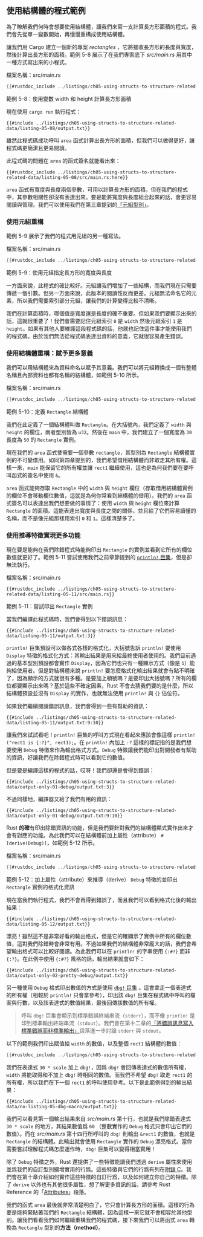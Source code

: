 ## 使用結構體的程式範例

為了瞭解我們何時會想要使用結構體，讓我們來寫一支計算長方形面積的程式。我們會先從單一變數開始，再慢慢重構成使用結構體。

讓我們用 Cargo 建立一個新的專案 *rectangles* ，它將接收長方形的長度與寬度，然後計算出長方形的面積。範例 5-8 展示了在我們專案底下 *src/main.rs* 用其中一種方式寫出來的小程式。

<span class="filename">檔案名稱：src/main.rs</span>

```rust
{{#rustdoc_include ../listings/ch05-using-structs-to-structure-related-data/listing-05-08/src/main.rs:all}}
```

<span class="caption">範例 5-8：使用變數 width 和 height 計算長方形面積</span>

現在使用 `cargo run` 執行程式：

```console
{{#include ../listings/ch05-using-structs-to-structure-related-data/listing-05-08/output.txt}}
```

雖然此程式碼成功呼叫 `area` 函式計算出長方形的面積，但我們可以做得更好，讓程式碼更簡潔且更易閱讀。

此程式碼的問題在 `area` 的函式簽名就能看出來：

```rust,ignore
{{#rustdoc_include ../listings/ch05-using-structs-to-structure-related-data/listing-05-08/src/main.rs:here}}
```

`area` 函式有寬度與長度兩個參數，可用以計算長方形的面積。但在我們的程式中，其參數相關性卻沒有表達出來。要是能將寬度與長度組合起來的話，會更容易閱讀與管理。我們可以使用我們在第三章提到的[「元組型別」][the-tuple-type]<!-- ignore -->。

### 使用元組重構

範例 5-9 展示了我們的程式用元組的另一種寫法。

<span class="filename">檔案名稱：src/main.rs</span>

```rust
{{#rustdoc_include ../listings/ch05-using-structs-to-structure-related-data/listing-05-09/src/main.rs}}
```

<span class="caption">範例 5-9：使用元組指定長方形的寬度與長度</span>

一方面來說，此程式的確比較好。元組讓我們增加了一些結構，而我們現在只需要傳遞一個引數。但另一方面來說，此版本的閱讀性反而更差。元組無法命名它的元素，所以我們需要索引部分元組，讓我們的計算變得比較不清晰。

我們在計算面積時，哪個值是寬度還是長度的確不重要。但如果我們要顯示出來的話，這就很重要了！我們會需要記住元組索引 `0` 是 `width` 然後元組索引 `1` 是 `height`。如果有其他人要維護這段程式碼的話，他就也記住這件事才能使用我們的程式碼。由於我們無法從程式碼表達出資料的意義，它就很容易產生錯誤。

### 使用結構體重構：賦予更多意義

我們可以用結構體來為資料命名以賦予其意義。我們可以將元組轉換成一個有整體名稱且內部資料也都有名稱的結構體，如範例 5-10 所示。

<span class="filename">檔案名稱：src/main.rs</span>

```rust
{{#rustdoc_include ../listings/ch05-using-structs-to-structure-related-data/listing-05-10/src/main.rs}}
```

<span class="caption">範例 5-10：定義 `Rectangle` 結構體</span>

我們在此定義了一個結構體叫做 `Rectangle`。在大括號內，我們定義了 `width` 與 `height` 的欄位，兩者型別皆為 `u32`。然後在 `main` 中，我們建立了一個寬度為 `30` 長度為 `50` 的 `Rectangle` 實例。

現在我們的 `area` 函式使需要一個參數 `rectangle`，其型別為 `Rectangle` 結構體實例的不可變借用。如同第四章提到的，我們希望借用結構體而非取走其所有權。這樣一來，`main` 能保留它的所有權並讓 `rect1` 繼續使用，這也是為何我們要在要呼叫函式的簽名中使用 `&`。

`area` 函式能夠存取 `Rectangle` 中的 `width` 與 `height` 欄位（存取借用結構體實例的欄位不會移動欄位數值，這就是為何你常看到結構體的借用）。我們的 `area` 函式簽名可以表達出我們想要做的事情了：使用 `width` 與 `height` 欄位來計算 `Rectangle` 的面積。這能表達出寬度與長度之間的關係，並且給了它們容易讀懂的名稱，而不是像元組那樣用索引 `0` 和 `1`。這樣清楚多了。

### 使用推導特徵實現更多功能

現在要是能夠在我們除錯程式時能夠印出 `Rectangle` 的實例並看到它所有的欄位數值就更好了。範例 5-11 嘗試使用我們之前章節提到的 [`println!` 巨集][println]<!-- ignore -->，但是卻無法執行。

<span class="filename">檔案名稱：src/main.rs</span>

```rust,ignore,does_not_compile
{{#rustdoc_include ../listings/ch05-using-structs-to-structure-related-data/listing-05-11/src/main.rs}}
```

<span class="caption">範例 5-11：嘗試印出 `Rectangle` 實例</span>

當我們編譯此程式碼時，我們會得到以下錯誤訊息：

```text
{{#include ../listings/ch05-using-structs-to-structure-related-data/listing-05-11/output.txt:3}}
```

`println!` 巨集預設可以做各式各樣的格式化，大括號告訴 `println!` 要使用 `Display` 特徵的格式化方式：其輸出結果是用來給最終使用者使用的。我們目前遇過的基本型別預設都會實作 `Display`，因為它們也只有一種顯示方式（像是 `1`）能夠給使用者。但是對結構體來說 `println!` 要怎麼格式化輸出結果就會有點不明確了，因為顯示的方式就很有多種。是要加上頓號嗎？是要印出大括號嗎？所有的欄位都要顯示出來嗎？基於這些不確定因素，Rust 不會去猜我們要的是什麼，所以結構體預設並沒有 `Display` 的實作，也就無法使用 `println!` 與 `{}` 佔位符。

如果我們繼續閱讀錯誤訊息，我們會得到一些有幫助的資訊：

```text
{{#include ../listings/ch05-using-structs-to-structure-related-data/listing-05-11/output.txt:9:10}}
```

讓我們來試試看吧！`println!` 巨集的呼叫方式現在看起來應該會像這樣 `println!("rect1 is {:?}", rect1);`。在 `println!` 內加上 `:?` 這樣的標記指的是我們想要使用 `Debug` 特徵來作為輸出格式方式。`Debug` 特徵讓我們能印出對開發者有幫助的資訊，好讓我們在除錯程式時可以看到它的數值。

但是要是編譯這樣的程式的話，哎呀！我們卻還是會得到錯誤：

```text
{{#include ../listings/ch05-using-structs-to-structure-related-data/output-only-01-debug/output.txt:3}}
```

不過同樣地，編譯器又給了我們有用的資訊：

```text
{{#include ../listings/ch05-using-structs-to-structure-related-data/output-only-01-debug/output.txt:9:10}}
```

Rust **的確**有印出除錯資訊的功能，但是我們要針對我們的結構體顯式實作出來才會有對應的功能。為此我們可以在結構體前加上屬性（attribute） `#[derive(Debug)]`，如範例 5-12 所示。

<span class="filename">檔案名稱：src/main.rs</span>

```rust
{{#rustdoc_include ../listings/ch05-using-structs-to-structure-related-data/listing-05-12/src/main.rs}}
```

<span class="caption">範例 5-12：加上屬性（attribute）來推導（derive） `Debug` 特徵的並印出 `Rectangle` 實例的格式化資訊</span>

現在當我們執行程式，我們不會再得到錯誤了，而且我們可以看到格式化後的輸出結果：

```console
{{#include ../listings/ch05-using-structs-to-structure-related-data/listing-05-12/output.txt}}
```

漂亮！雖然這不是非常好看的輸出格式，但是它的確顯示了實例中所有的欄位數值，這對我們除錯時會非常有用。不過如果我們的結構體非常龐大的話，我們會希望輸出格式可以比較好閱讀。為此我們可以在 `println!` 的字串使用 `{:#?}` 而非 `{:?}`。在此例中使用 `{:#?}` 風格的話，輸出結果就會如下：

```console
{{#include ../listings/ch05-using-structs-to-structure-related-data/output-only-02-pretty-debug/output.txt}}
```

另一種使用 `Debug` 格式印出數值的方式是使用 [`dbg!` 巨集][dbg] <!-- ignore -->。這會拿走一個表達式的所有權（相較於 `println!` 只會拿參考），印出該 `dbg!` 巨集在程式碼中呼叫的檔案與行數，以及該表達式的數值結果，最後回傳該數值的所有權。

> 呼叫 `dbg!` 巨集會顯示到標準錯誤終端串流（`stderr`），而不像 `println!` 是印到標準輸出終端串流（`stdout`）。我們會在第十二章的[「將錯誤訊息寫入標準錯誤而非標準輸出」][err]<!-- ignore -->段落進一步討論 `stderr` 與 `stdout`。

以下的範例我們印出賦值給 `width` 的數值，以及整個 `rect1` 結構體的數值： 

```rust
{{#rustdoc_include ../listings/ch05-using-structs-to-structure-related-data/no-listing-05-dbg-macro/src/main.rs}}
```

我們在表達式 `30 * scale` 加上 `dbg!`，因爲 `dbg!` 會回傳表達式的數值所有權， `width` 將能取得和不加上 `dbg!` 時相同的數值。而我們不希望 `dbg!` 取走 `rect1` 的所有權，所以我們在下一個 `rect1` 的呼叫使用參考。以下是此範例得到的輸出結果：

```console
{{#include ../listings/ch05-using-structs-to-structure-related-data/no-listing-05-dbg-macro/output.txt}}
```

我們可以看見第一個輸出結果來自 *src/main.rs* 第十行，也就是我們除錯表達式 `30 * scale` 的地方，其結果數值爲 `60` （整數實作的 `Debug` 格式只會印出它們的數值）。而在 *src/main.rs* 第十四行所呼叫的 `dbg!` 則輸出 `&rect1` 的數值，也就是 `Rectangle` 的結構體。此輸出就會使用 `Rectangle` 實作的 `Debug` 漂亮格式。當你需要嘗試理解程式碼怎麼運作時，`dbg!` 巨集可以變得相當實用！

除了 `Debug` 特徵之外，Rust 還提供了一些特徵能讓我們透過 `derive` 屬性來使用並爲我們的自訂型別擴增實用的行爲。這些特徵與它們的行爲有列在[附錄 C][app-c]<!--ignore -->。我們會在第十章介紹如何實作這些特徵的自訂行爲，以及如何建立你自己的特徵。除了 `derive` 以外也有其他很多屬性，想了解更多資訊的話，請參考 Rust Reference 的「[Attributes][attributes]」段落。

我們的函式 `area` 最後就非常清楚明白了，它只會計算長方形的面積。這樣的行為要是能夠緊貼著我們的 `Rectangle` 結構體，因為這樣一來它就不會相容於其他型別。讓我們看看我們如何繼續重構我們的程式碼，接下來我們可以將函式 `area` 轉換為 `Rectangle` 型別的**方法（method）**。

[the-tuple-type]: ch03-02-data-types.html#元組型別
[app-c]: appendix-03-derivable-traits.md
[println]: https://doc.rust-lang.org/std/macro.println.html
[dbg]: https://doc.rust-lang.org/std/macro.dbg.html
[err]: ch12-06-writing-to-stderr-instead-of-stdout.html
[attributes]: https://doc.rust-lang.org/reference/attributes.html
